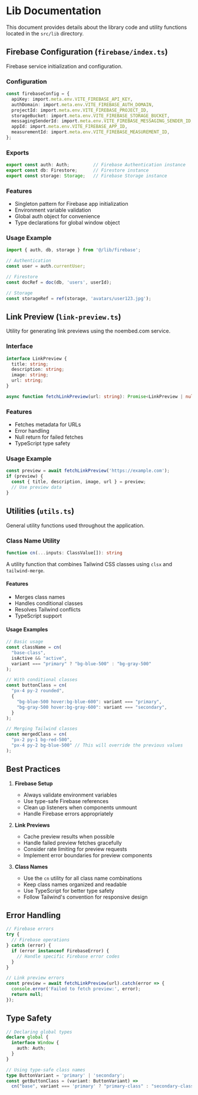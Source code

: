 # Lib Documentation

This document provides details about the library code and utility functions located in the `src/lib` directory.

## Firebase Configuration (`firebase/index.ts`)

Firebase service initialization and configuration.

### Configuration

```typescript
const firebaseConfig = {
  apiKey: import.meta.env.VITE_FIREBASE_API_KEY,
  authDomain: import.meta.env.VITE_FIREBASE_AUTH_DOMAIN,
  projectId: import.meta.env.VITE_FIREBASE_PROJECT_ID,
  storageBucket: import.meta.env.VITE_FIREBASE_STORAGE_BUCKET,
  messagingSenderId: import.meta.env.VITE_FIREBASE_MESSAGING_SENDER_ID,
  appId: import.meta.env.VITE_FIREBASE_APP_ID,
  measurementId: import.meta.env.VITE_FIREBASE_MEASUREMENT_ID,
};
```

### Exports

```typescript
export const auth: Auth;         // Firebase Authentication instance
export const db: Firestore;      // Firestore instance
export const storage: Storage;   // Firebase Storage instance
```

### Features
- Singleton pattern for Firebase app initialization
- Environment variable validation
- Global auth object for convenience
- Type declarations for global window object

### Usage Example
```typescript
import { auth, db, storage } from '@/lib/firebase';

// Authentication
const user = auth.currentUser;

// Firestore
const docRef = doc(db, 'users', userId);

// Storage
const storageRef = ref(storage, 'avatars/user123.jpg');
```

## Link Preview (`link-preview.ts`)

Utility for generating link previews using the noembed.com service.

### Interface

```typescript
interface LinkPreview {
  title: string;
  description: string;
  image: string;
  url: string;
}

async function fetchLinkPreview(url: string): Promise<LinkPreview | null>
```

### Features
- Fetches metadata for URLs
- Error handling
- Null return for failed fetches
- TypeScript type safety

### Usage Example
```typescript
const preview = await fetchLinkPreview('https://example.com');
if (preview) {
  const { title, description, image, url } = preview;
  // Use preview data
}
```

## Utilities (`utils.ts`)

General utility functions used throughout the application.

### Class Name Utility

```typescript
function cn(...inputs: ClassValue[]): string
```

A utility function that combines Tailwind CSS classes using `clsx` and `tailwind-merge`.

#### Features
- Merges class names
- Handles conditional classes
- Resolves Tailwind conflicts
- TypeScript support

#### Usage Examples

```typescript
// Basic usage
const className = cn(
  "base-class",
  isActive && "active",
  variant === "primary" ? "bg-blue-500" : "bg-gray-500"
);

// With conditional classes
const buttonClass = cn(
  "px-4 py-2 rounded",
  {
    "bg-blue-500 hover:bg-blue-600": variant === "primary",
    "bg-gray-500 hover:bg-gray-600": variant === "secondary",
  }
);

// Merging Tailwind classes
const mergedClass = cn(
  "px-2 py-1 bg-red-500",
  "px-4 py-2 bg-blue-500" // This will override the previous values
);
```

## Best Practices

1. **Firebase Setup**
   - Always validate environment variables
   - Use type-safe Firebase references
   - Clean up listeners when components unmount
   - Handle Firebase errors appropriately

2. **Link Previews**
   - Cache preview results when possible
   - Handle failed preview fetches gracefully
   - Consider rate limiting for preview requests
   - Implement error boundaries for preview components

3. **Class Names**
   - Use the `cn` utility for all class name combinations
   - Keep class names organized and readable
   - Use TypeScript for better type safety
   - Follow Tailwind's convention for responsive design

## Error Handling

```typescript
// Firebase errors
try {
  // Firebase operations
} catch (error) {
  if (error instanceof FirebaseError) {
    // Handle specific Firebase error codes
  }
}

// Link preview errors
const preview = await fetchLinkPreview(url).catch(error => {
  console.error('Failed to fetch preview:', error);
  return null;
});
```

## Type Safety

```typescript
// Declaring global types
declare global {
  interface Window {
    auth: Auth;
  }
}

// Using type-safe class names
type ButtonVariant = 'primary' | 'secondary';
const getButtonClass = (variant: ButtonVariant) => 
  cn("base", variant === 'primary' ? "primary-class" : "secondary-class");
```
